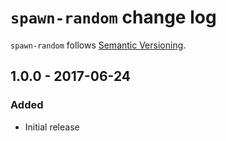 # `spawn-random` change log

`spawn-random` follows [Semantic Versioning][1].

## 1.0.0 - 2017-06-24

### Added

* Initial release

 [1]: http://semver.org/
